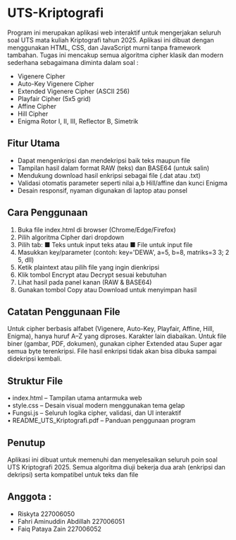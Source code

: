 # UTS-Kriptografi
Program ini merupakan aplikasi web interaktif untuk mengerjakan seluruh soal UTS mata kuliah
Kriptografi tahun 2025. Aplikasi ini dibuat dengan menggunakan HTML, CSS, dan JavaScript
murni tanpa framework tambahan. Tugas ini mencakup semua algoritma cipher klasik dan modern
sederhana sebagaimana diminta dalam soal : <br>
- Vigenere Cipher <br>
- Auto-Key Vigenere Cipher <br>
- Extended Vigenere Cipher (ASCII 256) <br>
- Playfair Cipher (5x5 grid) <br>
- Affine Cipher <br>
- Hill Cipher <br>
- Enigma Rotor I, II, III, Reflector B, Simetrik
## Fitur Utama
- Dapat mengenkripsi dan mendekripsi baik teks maupun file <br>
- Tampilan hasil dalam format RAW (teks) dan BASE64 (untuk salin) <br>
- Mendukung download hasil enkripsi sebagai file (.dat atau .txt) <br>
- Validasi otomatis parameter seperti nilai a,b Hill/affine dan kunci Enigma <br>
- Desain responsif, nyaman digunakan di laptop atau ponsel <br>
## Cara Penggunaan
1. Buka file index.html di browser (Chrome/Edge/Firefox) <br>
2. Pilih algoritma Cipher dari dropdown <br>
3. Pilih tab: ■ Teks untuk input teks atau ■ File untuk input file <br>
4. Masukkan key/parameter (contoh: key='DEWA', a=5, b=8, matriks=3 3; 2 5, dll) <br>
5. Ketik plaintext atau pilih file yang ingin dienkripsi <br>
6. Klik tombol Encrypt atau Decrypt sesuai kebutuhan <br>
7. Lihat hasil pada panel kanan (RAW & BASE64) <br>
8. Gunakan tombol Copy atau Download untuk menyimpan hasil <br>
## Catatan Penggunaan File
Untuk cipher berbasis alfabet (Vigenere, Auto-Key, Playfair, Affine, Hill, Enigma), hanya huruf A–Z
yang diproses. Karakter lain diabaikan. Untuk file biner (gambar, PDF, dokumen), gunakan cipher
Extended atau Super agar semua byte terenkripsi. File hasil enkripsi tidak akan bisa dibuka
sampai didekripsi kembali. <br>
## Struktur File
• index.html – Tampilan utama antarmuka web <br>
• style.css – Desain visual modern menggunakan tema gelap <br>
• Fungsi.js – Seluruh logika cipher, validasi, dan UI interaktif <br>
• README_UTS_Kriptografi.pdf – Panduan penggunaan program <br>
## Penutup
Aplikasi ini dibuat untuk memenuhi dan menyelesaikan seluruh poin soal UTS Kriptografi 2025.
Semua algoritma diuji bekerja dua arah (enkripsi dan dekripsi) serta kompatibel untuk teks dan file <br>
## Anggota :
- Riskyta 227006050 <br>
- Fahri Aminuddin Abdillah 227006051 <br>
- Faiq Pataya Zain 227006052 <br>
